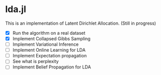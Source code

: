 # lda.jl
This is an implementation of Latent Dirichlet Allocation. (Still in progress)
- [x] Run the algorithm on a real dataset
- [x] Implement Collapsed Gibbs Sampling
- [ ] Implement Variational Inference
- [ ] Implement Online Learning for LDA
- [ ] Implement Expectation propagation
- [ ] See what is perplexity
- [ ] Implement Belief Propagation for LDA